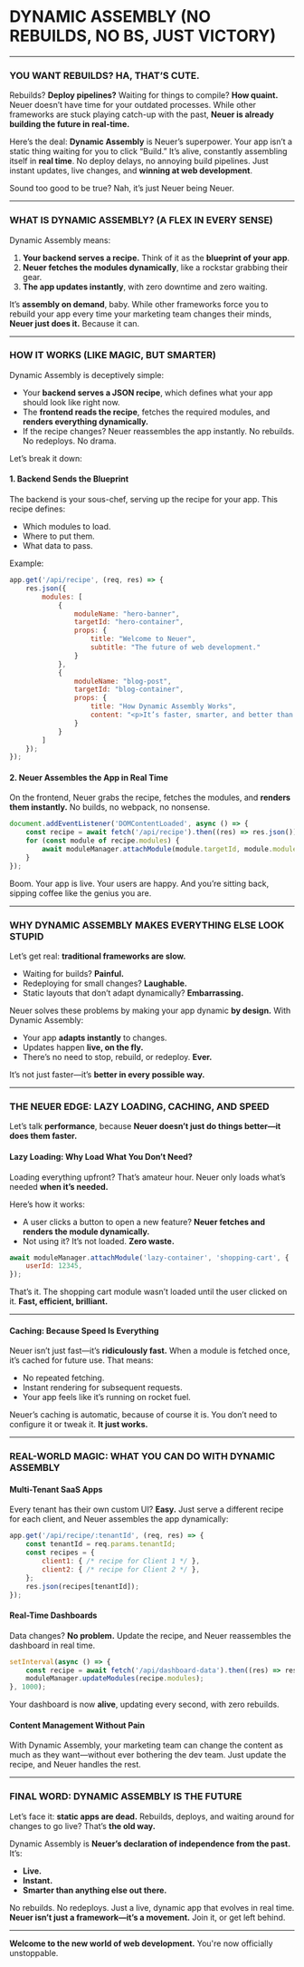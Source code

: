 # **DYNAMIC ASSEMBLY (NO REBUILDS, NO BS, JUST VICTORY)**  

---

### **YOU WANT REBUILDS? HA, THAT’S CUTE.**

Rebuilds? **Deploy pipelines?** Waiting for things to compile? **How quaint.** Neuer doesn’t have time for your outdated processes. While other frameworks are stuck playing catch-up with the past, **Neuer is already building the future in real-time.**  

Here’s the deal: **Dynamic Assembly** is Neuer’s superpower. Your app isn’t a static thing waiting for you to click “Build.” It’s alive, constantly assembling itself in **real time**. No deploy delays, no annoying build pipelines. Just instant updates, live changes, and **winning at web development**.

Sound too good to be true? Nah, it’s just Neuer being Neuer.  

---

### **WHAT IS DYNAMIC ASSEMBLY? (A FLEX IN EVERY SENSE)**  

Dynamic Assembly means:  
1. **Your backend serves a recipe.** Think of it as the **blueprint of your app**.  
2. **Neuer fetches the modules dynamically**, like a rockstar grabbing their gear.  
3. **The app updates instantly**, with zero downtime and zero waiting.  

It’s **assembly on demand**, baby. While other frameworks force you to rebuild your app every time your marketing team changes their minds, **Neuer just does it.** Because it can.  

---

### **HOW IT WORKS (LIKE MAGIC, BUT SMARTER)**  

Dynamic Assembly is deceptively simple:  

- Your **backend serves a JSON recipe**, which defines what your app should look like right now.  
- The **frontend reads the recipe**, fetches the required modules, and **renders everything dynamically.**  
- If the recipe changes? Neuer reassembles the app instantly. No rebuilds. No redeploys. No drama.  

Let’s break it down:  

#### **1. Backend Sends the Blueprint**  

The backend is your sous-chef, serving up the recipe for your app. This recipe defines:  
- Which modules to load.  
- Where to put them.  
- What data to pass.  

Example:  

```javascript
app.get('/api/recipe', (req, res) => {
    res.json({
        modules: [
            {
                moduleName: "hero-banner",
                targetId: "hero-container",
                props: {
                    title: "Welcome to Neuer",
                    subtitle: "The future of web development."
                }
            },
            {
                moduleName: "blog-post",
                targetId: "blog-container",
                props: {
                    title: "How Dynamic Assembly Works",
                    content: "<p>It’s faster, smarter, and better than anything else.</p>"
                }
            }
        ]
    });
});
```

#### **2. Neuer Assembles the App in Real Time**  

On the frontend, Neuer grabs the recipe, fetches the modules, and **renders them instantly.** No builds, no webpack, no nonsense.  

```javascript
document.addEventListener('DOMContentLoaded', async () => {
    const recipe = await fetch('/api/recipe').then((res) => res.json());
    for (const module of recipe.modules) {
        await moduleManager.attachModule(module.targetId, module.moduleName, module.props);
    }
});
```

Boom. Your app is live. Your users are happy. And you’re sitting back, sipping coffee like the genius you are.  

---

### **WHY DYNAMIC ASSEMBLY MAKES EVERYTHING ELSE LOOK STUPID**  

Let’s get real: **traditional frameworks are slow.**  

- Waiting for builds? **Painful.**  
- Redeploying for small changes? **Laughable.**  
- Static layouts that don’t adapt dynamically? **Embarrassing.**  

Neuer solves these problems by making your app dynamic **by design.** With Dynamic Assembly:  
- Your app **adapts instantly** to changes.  
- Updates happen **live, on the fly.**  
- There’s no need to stop, rebuild, or redeploy. **Ever.**  

It’s not just faster—it’s **better in every possible way.**

---

### **THE NEUER EDGE: LAZY LOADING, CACHING, AND SPEED**  

Let’s talk **performance**, because **Neuer doesn’t just do things better—it does them faster.**  

#### **Lazy Loading: Why Load What You Don’t Need?**  

Loading everything upfront? That’s amateur hour. Neuer only loads what’s needed **when it’s needed.**  

Here’s how it works:  
- A user clicks a button to open a new feature? **Neuer fetches and renders the module dynamically.**  
- Not using it? It’s not loaded. **Zero waste.**  

```javascript
await moduleManager.attachModule('lazy-container', 'shopping-cart', {
    userId: 12345,
});
```

That’s it. The shopping cart module wasn’t loaded until the user clicked on it. **Fast, efficient, brilliant.**  

---

#### **Caching: Because Speed Is Everything**  

Neuer isn’t just fast—it’s **ridiculously fast.** When a module is fetched once, it’s cached for future use. That means:  
- No repeated fetching.  
- Instant rendering for subsequent requests.  
- Your app feels like it’s running on rocket fuel.  

Neuer’s caching is automatic, because of course it is. You don’t need to configure it or tweak it. **It just works.**

---

### **REAL-WORLD MAGIC: WHAT YOU CAN DO WITH DYNAMIC ASSEMBLY**  

#### **Multi-Tenant SaaS Apps**  

Every tenant has their own custom UI? **Easy.** Just serve a different recipe for each client, and Neuer assembles the app dynamically:  

```javascript
app.get('/api/recipe/:tenantId', (req, res) => {
    const tenantId = req.params.tenantId;
    const recipes = {
        client1: { /* recipe for Client 1 */ },
        client2: { /* recipe for Client 2 */ },
    };
    res.json(recipes[tenantId]);
});
```

#### **Real-Time Dashboards**  

Data changes? **No problem.** Update the recipe, and Neuer reassembles the dashboard in real time.  

```javascript
setInterval(async () => {
    const recipe = await fetch('/api/dashboard-data').then((res) => res.json());
    moduleManager.updateModules(recipe.modules);
}, 1000);
```

Your dashboard is now **alive**, updating every second, with zero rebuilds.  

#### **Content Management Without Pain**  

With Dynamic Assembly, your marketing team can change the content as much as they want—without ever bothering the dev team. Just update the recipe, and Neuer handles the rest.  

---

### **FINAL WORD: DYNAMIC ASSEMBLY IS THE FUTURE**  

Let’s face it: **static apps are dead.** Rebuilds, deploys, and waiting around for changes to go live? That’s **the old way.**  

Dynamic Assembly is **Neuer’s declaration of independence from the past.** It’s:  
- **Live.**  
- **Instant.**  
- **Smarter than anything else out there.**  

No rebuilds. No redeploys. Just a live, dynamic app that evolves in real time. **Neuer isn’t just a framework—it’s a movement.** Join it, or get left behind.  

---  

**Welcome to the new world of web development.** You're now officially unstoppable.